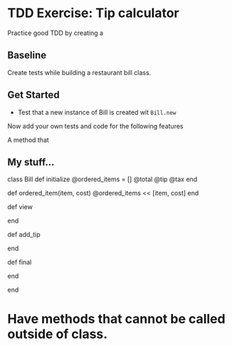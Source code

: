 # TDD Exercise: Tip calculator

Practice good TDD by creating a



## Baseline
Create tests while building a restaurant bill class.

## Get Started

- Test that a new instance of Bill is created wit ```Bill.new```


Now add your own tests and code for the following features

A method that





## My stuff...


class Bill
  def initialize
    @ordered_items = []
    @total
    @tip
    @tax
  end

  def ordered_item(item, cost)
    @ordered_items << [item, cost]
  end

  def view

  end


  def add_tip

  end

  def final

  end

end


# Have methods that cannot be called outside of class. 
